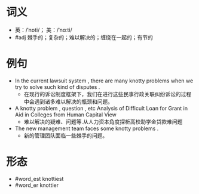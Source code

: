 # 词义
- 英：/ˈnɒti/； 美：/ˈnɑːti/
- #adj 棘手的；复杂的；难以解决的；缠绕在一起的；有节的
# 例句
- In the current lawsuit system , there are many knotty problems when we try to solve such kind of disputes .
	- 在现行的诉讼制度框架下，我们在进行这些民事行政关联纠纷诉讼的过程中会遇到诸多难以解决的瓶颈和问题。
- A knotty problem , question , etc Analysis of Difficult Loan for Grant in Aid in Colleges from Human Capital View
	- 难以解决的疑难、问题等.从人力资本角度探析高校助学金贷款难问题
- The new management team faces some knotty problems .
	- 新的管理团队面临一些棘手的问题。
# 形态
- #word_est knottiest
- #word_er knottier
